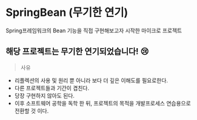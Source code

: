 # SpringBean (무기한 연기)
Spring프레임워크의 Bean 기능을 직접 구현해보고자 시작한 마이크로 프로젝트

## 해당 프로젝트는 무기한 연기되었습니다! 😢
> 사유
- 리플렉션의 사용 및 원리 뿐 아니라 보다 더 깊은 이해도를 필요로한다.
- 다른 프로젝트들과 기간이 겹친다.
- 당장 구현하지 않아도 된다.
- 이후 소프트웨어 공학을 독학 한 뒤, 프로젝트의 목적을 개발프로세스 연습용으로 전환할 것 이다.
